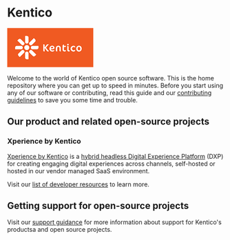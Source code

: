 # Kentico

![Kentico logo](https://github.com/Kentico/Home/raw/main/images/kentico_rgb_small_200px.png)

Welcome to the world of Kentico open source software. This is the home repository where you can get up to speed in minutes.
Before you start using any of our software or contributing, read this guide and our [contributing guidelines](https://github.com/Kentico/Home/blob/master/CONTRIBUTING.md) to save you some time and trouble.

## Our product and related open-source projects

### Xperience by Kentico

[Xperience by Kentico](https://www.kentico.com/) is a [hybrid headless Digital Experience Platform](https://www.kentico.com/platforms/xperience-by-kentico) (DXP) for creating engaging digital experiences across channels, self-hosted or hosted in our vendor managed SaaS environment.

Visit our [list of developer resources](./RESOURCES.md) to learn more.

## Getting support for open-source projects

Visit our [support guidance](./SUPPORT.md) for more information about support for Kentico's productsa and open source projects.
